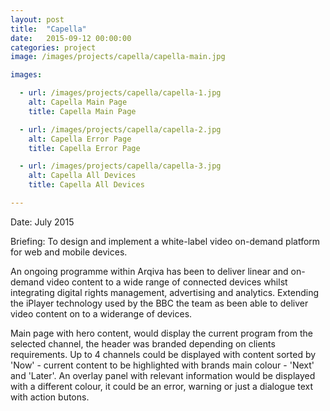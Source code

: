 ```yaml
---
layout: post
title:  "Capella"
date:   2015-09-12 00:00:00
categories: project
image: /images/projects/capella/capella-main.jpg

images:

  - url: /images/projects/capella/capella-1.jpg
    alt: Capella Main Page
    title: Capella Main Page

  - url: /images/projects/capella/capella-2.jpg
    alt: Capella Error Page
    title: Capella Error Page

  - url: /images/projects/capella/capella-3.jpg
    alt: Capella All Devices
    title: Capella All Devices

---
```

<p>Date: July 2015</p>
<p>Briefing: To design and implement a white-label video on-demand platform for web and mobile devices.</p>
<p></p>
<p>An on­going programme within Arqiva has been to deliver linear and on­-demand video content to a wide ­range of connected devices whilst integrating digital­ rights management, advertising and analytics. Extending the iPlayer technology used by the BBC the team as been able to deliver video content on to a wide­range of devices.</p>
<p>Main page with hero content, would display the current program from the selected channel, the header was branded depending on clients requirements. Up to 4 channels could be displayed with content sorted by 'Now' - current content to be highlighted with brands main colour - 'Next' and 'Later'. An overlay panel with relevant information would be displayed with a different colour, it could be an error, warning or just a dialogue text with action butons.</p>